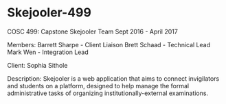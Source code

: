 # Skejooler-499
COSC 499: Capstone
Skejooler Team
Sept 2016 - April 2017

Members:
Barrett Sharpe - Client Liaison
Brett Schaad - Technical Lead
Mark Wen - Integration Lead

Client:
Sophia Sithole

Description:
Skejooler is a web application that aims to connect invigilators and students on a platform, designed to help manage the formal administrative tasks of organizing institutionally-external examinations.
